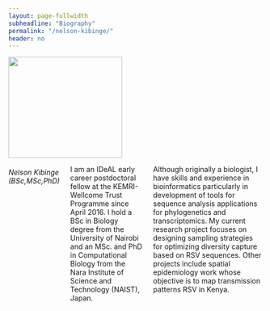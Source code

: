 ```yaml
---
layout: page-fullwidth
subheadline: "Biography"
permalink: "/nelson-kibinge/"
header: no
---
```

<div class = "row">
<div class = "small-4 columns">
<img src="{{ site.url }}/images/Nelson-Kibinge.jpg" alt="" height="200" width="225">

<p></p>

</div>


<div class = "small-8 columns" >
<h6>Nelson Kibinge (BSc,MSc,PhD)</h6>
<p class="text-justify">
I am an IDeAL early career postdoctoral fellow at the KEMRI-Wellcome Trust Programme since April 2016. I hold a BSc in Biology degree from the University of Nairobi and an MSc. and PhD in Computational Biology from the Nara Institute of Science and Technology (NAIST), Japan. 
</p>

<p class="text-justify">
Although originally a biologist, I have skills and experience in bioinformatics particularly in development of tools for sequence analysis applications for phylogenetics and transcriptomics. My current research project focuses on designing sampling strategies for optimizing diversity capture based on RSV sequences. Other projects include spatial epidemiology work whose objective is to map transmission patterns RSV in Kenya.
</p>

</div>

